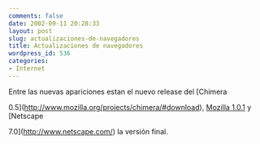 ```yaml
---
comments: false
date: 2002-09-11 20:28:33
layout: post
slug: actualizaciones-de-navegadores
title: Actualizaciones de navegadores
wordpress_id: 536
categories:
- Internet
---
```


Entre las nuevas apariciones estan el nuevo release del [Chimera   

0.5](http://www.mozilla.org/projects/chimera/#download), [Mozilla 1.0.1](http://www.mozilla.org) y [Netscape   

7.0](http://www.netscape.com/) la versión final.




 
